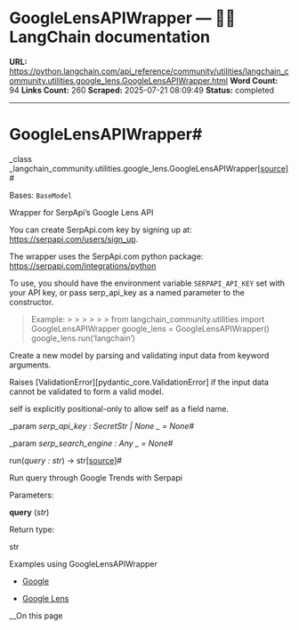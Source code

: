 # GoogleLensAPIWrapper — 🦜🔗 LangChain  documentation

**URL:** https://python.langchain.com/api_reference/community/utilities/langchain_community.utilities.google_lens.GoogleLensAPIWrapper.html
**Word Count:** 94
**Links Count:** 260
**Scraped:** 2025-07-21 08:09:49
**Status:** completed

---

# GoogleLensAPIWrapper\#

_class _langchain\_community.utilities.google\_lens.GoogleLensAPIWrapper[\[source\]](https://python.langchain.com/api_reference/_modules/langchain_community/utilities/google_lens.html#GoogleLensAPIWrapper)\#     

Bases: `BaseModel`

Wrapper for SerpApi’s Google Lens API

You can create SerpApi.com key by signing up at: <https://serpapi.com/users/sign_up>.

The wrapper uses the SerpApi.com python package: <https://serpapi.com/integrations/python>

To use, you should have the environment variable `SERPAPI_API_KEY` set with your API key, or pass serp\_api\_key as a named parameter to the constructor.

> Example: >      >      >      >      >  > from langchain\_community.utilities import GoogleLensAPIWrapper google\_lens = GoogleLensAPIWrapper\(\) google\_lens.run\(‘langchain’\)

Create a new model by parsing and validating input data from keyword arguments.

Raises \[ValidationError\]\[pydantic\_core.ValidationError\] if the input data cannot be validated to form a valid model.

self is explicitly positional-only to allow self as a field name.

_param _serp\_api\_key _: SecretStr | None_ _ = None_\#     

_param _serp\_search\_engine _: Any_ _ = None_\#     

run\(_query : str_\) → str[\[source\]](https://python.langchain.com/api_reference/_modules/langchain_community/utilities/google_lens.html#GoogleLensAPIWrapper.run)\#     

Run query through Google Trends with Serpapi

Parameters:     

**query** \(_str_\)

Return type:     

str

Examples using GoogleLensAPIWrapper

  * [Google](https://python.langchain.com/docs/integrations/providers/google/)

  * [Google Lens](https://python.langchain.com/docs/integrations/tools/google_lens/)

__On this page
